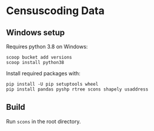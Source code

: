 # Censuscoding Data

## Windows setup

Requires python 3.8 on Windows:

    scoop bucket add versions
    scoop install python38

Install required packages with:

    pip install -U pip setuptools wheel
    pip install pandas pyshp rtree scons shapely usaddress

## Build

Run `scons` in the root directory.
